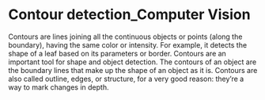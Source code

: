 # Contour detection_Computer Vision

Contours are lines joining all the continuous objects or points (along the boundary), having the same color or intensity. For example, it detects the shape of a leaf based on its parameters or border. Contours are an important tool for shape and object detection. The contours of an object are the boundary lines that make up the shape of an object as it is. Contours are also called outline, edges, or structure, for a very good reason: they’re a way to mark changes in depth.
